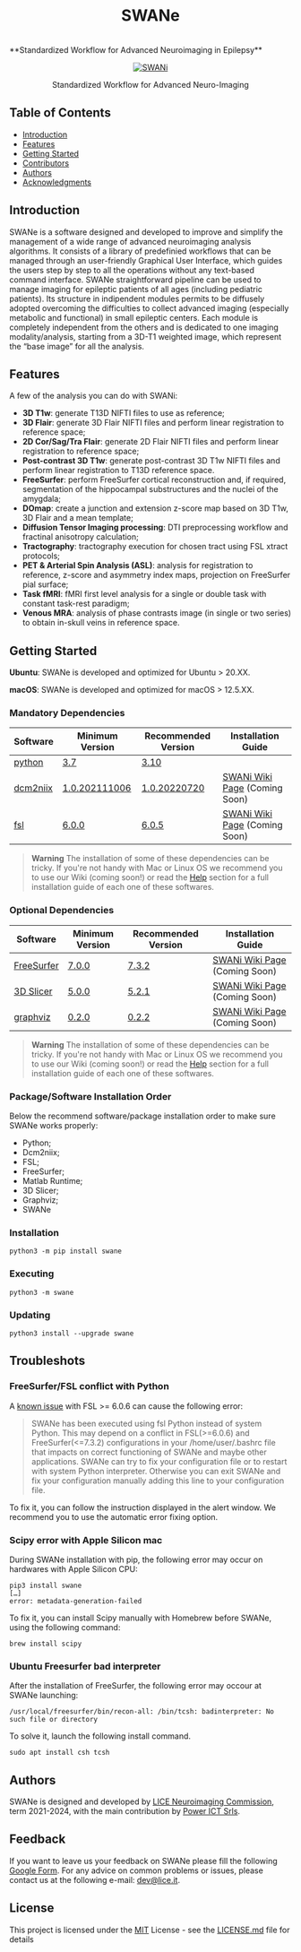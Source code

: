 <h1 align="center"> SWANe</h1><br>
**Standardized Workflow for Advanced Neuroimaging in Epilepsy**
<p align="center">
  <a href="#">
    <img alt="SWANi" title="SWANi" src="https://github.com/LICE-dev/swane_supplement/blob/main/swane_supplement/icons/swane.png">
  </a>
</p>
<p align="center">
  Standardized Workflow for Advanced Neuro-Imaging
</p>


## Table of Contents

- [Introduction](#introduction)
- [Features](#features)
- [Getting Started](#gettingstarted)
- [Contributors](#contributors)
- [Authors](#authors)
- [Acknowledgments](#acknowledgments)


## Introduction
SWANe is a software designed and developed to improve and simplify the management of a wide range of advanced neuroimaging analysis algorithms.
It consists of a library of predefinied workflows that can be managed through an user-friendly Graphical User Interface, which guides the users step by step to all the operations without any text-based command interface.
SWANe straightforward pipeline can be used to manage imaging for epileptic patients of all ages (including pediatric patients). Its structure in indipendent modules permits to be diffusely adopted overcoming the difficulties to collect advanced imaging (especially metabolic and functional) in small epileptic centers.
Each module is completely independent from the others and is dedicated to one imaging modality/analysis, starting from a 3D-T1 weighted image, which represent the “base image” for all the analysis.



## Features

A few of the analysis you can do with SWANi:
* **3D T1w**: generate T13D NIFTI files to use as reference;
* **3D Flair**: generate 3D Flair NIFTI files and perform linear registration to reference space;
* **2D Cor/Sag/Tra Flair**: generate 2D Flair NIFTI files and perform linear registration to reference space;
* **Post-contrast 3D T1w**: generate post-contrast 3D T1w NIFTI files and perform linear registration to T13D reference space.
* **FreeSurfer**: perform FreeSurfer cortical reconstruction and, if required, segmentation of the hippocampal substructures and the nuclei of the amygdala;
* **DOmap**: create a junction and extension z-score map based on 3D T1w, 3D Flair and a mean template;
* **Diffusion Tensor Imaging processing**: DTI preprocessing workflow and fractinal anisotropy calculation;
* **Tractography**: tractography execution for chosen tract using FSL xtract protocols;
* **PET & Arterial Spin Analysis (ASL)**: analysis for registration to reference, z-score and asymmetry index maps, projection on FreeSurfer pial surface;
* **Task fMRI**: fMRI first level analysis for a single or double task with constant task-rest paradigm;
* **Venous MRA**: analysis of phase contrasts image (in single or two series) to obtain in-skull veins in reference space.

## Getting Started
**Ubuntu**: SWANe is developed and optimized for Ubuntu > 20.XX.

**macOS**: SWANe is developed and optimized for macOS > 12.5.XX.

### Mandatory Dependencies
| Software | Minimum Version | Recommended Version | Installation Guide |
| ------ | ------ | ------ | ------ |
| [python](https://www.python.org/) | [3.7](https://www.python.org/downloads/) | [3.10](https://www.python.org/downloads/) | |
| [dcm2niix](https://www.nitrc.org/plugins/mwiki/index.php/dcm2nii:MainPage) | [1.0.202111006](https://github.com/rordenlab/dcm2niix/tree/v1.0.20211006) | [1.0.20220720](https://github.com/rordenlab/dcm2niix/tree/v1.0.20220720) | [SWANi Wiki Page]() (Coming Soon) |
| [fsl](https://fsl.fmrib.ox.ac.uk/fsl/fslwiki/) | [6.0.0](https://fsl.fmrib.ox.ac.uk/fsl/fslwiki/FslInstallation) | [6.0.5](https://fsl.fmrib.ox.ac.uk/fsl/fslwiki/FslInstallation) | [SWANi Wiki Page]() (Coming Soon) |
> **Warning**
The installation of some of these dependencies can be tricky. If you're not handy with Mac or Linux OS we recommend you to use our Wiki (coming soon!)  or read the [Help](#help) section for a full installation guide of each one of these softwares.

### Optional Dependencies

| Software | Minimum Version | Recommended Version | Installation Guide |
| ------ | ------ | ------ | ------ |
| [FreeSurfer](https://surfer.nmr.mgh.harvard.edu/) | [7.0.0](https://github.com/freesurfer/freesurfer/tree/v7.0.0) | [7.3.2](https://github.com/freesurfer/freesurfer/tree/v7.3.2) | [SWANi Wiki Page]() (Coming Soon) |
| [3D Slicer](https://www.slicer.org/) | [5.0.0](https://www.slicer.org/wiki/Documentation/Nightly/FAQ/General#Where_can_I_download_Slicer.3F) | [5.2.1](https://download.slicer.org/bitstream/637f7a7f517443dc5dc7326e) | [SWANi Wiki Page]() (Coming Soon) |
| [graphviz](https://graphviz.org) | [0.2.0](https://github.com/graphp/graphviz/tree/v0.2.0) | [0.2.2](https://github.com/graphp/graphviz/tree/v0.2.2) | [SWANi Wiki Page]() (Coming Soon) |
> **Warning**
The installation of some of these dependencies can be tricky. If you're not handy with Mac or Linux OS we recommend you to use our Wiki (coming soon!) or read the  [Help](#help) section for a full installation guide of each one of these softwares.

### Package/Software Installation Order
Below the recommend software/package installation order to make sure SWANe works properly:
* Python;
* Dcm2niix;
* FSL;
* FreeSurfer;
* Matlab Runtime;
* 3D Slicer;
* Graphviz;
* SWANe

### Installation
```
python3 -m pip install swane
```

### Executing
```
python3 -m swane
```

### Updating
```
python3 install --upgrade swane
```

## Troubleshots
### FreeSurfer/FSL conflict with Python
A [known issue](https://github.com/freesurfer/freesurfer/pull/1072) with FSL >= 6.0.6 can cause the following error:
> SWANe has been executed using fsl Python instead of system Python.
This may depend on a conflict in FSL(>=6.0.6) and FreeSurfer(<=7.3.2) configurations in your /home/user/.bashrc file that impacts on correct functioning of SWANe and maybe other applications.
SWANe can try to fix your configuration file or to restart with system Python interpreter. Otherwise you can exit SWANe and fix your configuration manually adding this line to your configuration file.

To fix it, you can follow the instruction displayed in the alert window. We recommend you to use the automatic error fixing option.

### Scipy error with Apple Silicon mac
During SWANe installation with pip, the following error may occur on hardwares with Apple Silicon CPU:
```
pip3 install swane
[…]
error: metadata-generation-failed
```
To fix it, you can install Scipy manually with Homebrew before SWANe, using the following command:
```
brew install scipy
```

### Ubuntu Freesurfer bad interpreter
After the installation of FreeSurfer, the following error may occour at SWANe launching:
```
/usr/local/freesurfer/bin/recon-all: /bin/tcsh: badinterpreter: No such file or directory
```
To solve it, launch the following install command.
```
sudo apt install csh tcsh
```

## Authors
SWANe is designed and developed by [LICE Neuroimaging Commission](https://www.lice.it/), term 2021-2024, with the main contribution by [Power ICT Srls](https://powerictsoft.com/).


## Feedback
If you want to leave us your feedback on SWANe please fill the following [Google Form](https://forms.gle/ewUrNzwjQWanPxVF7).
For any advice on common problems or issues, please contact us at the following e-mail: [dev@lice.it](mailto:dev@lice.it).


## License

This project is licensed under the [MIT](LICENSE.md) License - see the [LICENSE.md](LICENSE.md) file for details